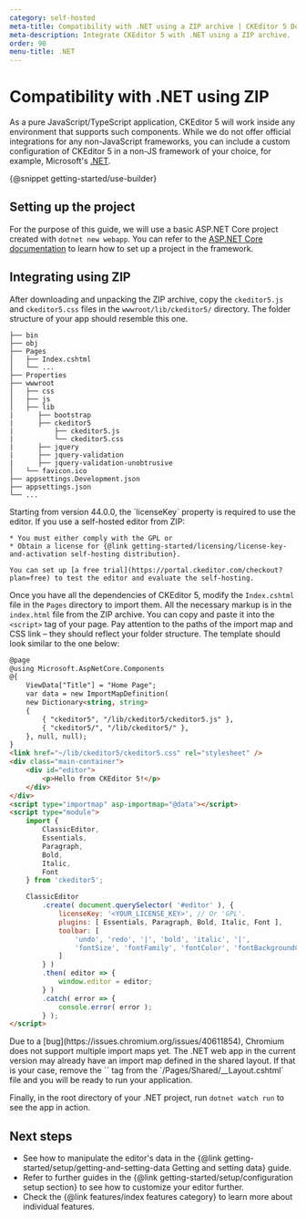 ```yaml
---
category: self-hosted
meta-title: Compatibility with .NET using a ZIP archive | CKEditor 5 Documentation
meta-description: Integrate CKEditor 5 with .NET using a ZIP archive.
order: 90
menu-title: .NET
---
```


# Compatibility with .NET using ZIP

As a pure JavaScript/TypeScript application, CKEditor&nbsp;5 will work inside any environment that supports such components. While we do not offer official integrations for any non-JavaScript frameworks, you can include a custom configuration of CKEditor&nbsp;5 in a non-JS framework of your choice, for example, Microsoft's [.NET](https://dotnet.microsoft.com/).

{@snippet getting-started/use-builder}

## Setting up the project

For the purpose of this guide, we will use a basic ASP.NET Core project created with `dotnet new webapp`. You can refer to the [ASP.NET Core documentation](https://learn.microsoft.com/en-us/aspnet/core/getting-started/?view=aspnetcore-7.0) to learn how to set up a project in the framework.

## Integrating using ZIP

After downloading and unpacking the ZIP archive, copy the `ckeditor5.js` and `ckeditor5.css` files in the `wwwroot/lib/ckeditor5/` directory. The folder structure of your app should resemble this one.

```plain
├── bin
├── obj
├── Pages
│   ├── Index.cshtml
│   └── ...
├── Properties
├── wwwroot
│   ├── css
│   ├── js
│   ├── lib
|      ├── bootstrap
|      ├── ckeditor5
|          ├── ckeditor5.js
|          └── ckeditor5.css
|      ├── jquery
|      ├── jquery-validation
|      ├── jquery-validation-unobtrusive
│   └── favicon.ico
├── appsettings.Development.json
├── appsettings.json
└── ...
```

<info-box>
	Starting from version 44.0.0, the `licenseKey` property is required to use the editor. If you use a self-hosted editor from ZIP:

	* You must either comply with the GPL or
	* Obtain a license for {@link getting-started/licensing/license-key-and-activation self-hosting distribution}.

	You can set up [a free trial](https://portal.ckeditor.com/checkout?plan=free) to test the editor and evaluate the self-hosting.
</info-box>

Once you have all the dependencies of CKEditor&nbsp;5, modify the `Index.cshtml` file in the `Pages` directory to import them. All the necessary markup is in the `index.html` file from the ZIP archive. You can copy and paste it into the `<script>` tag of your page. Pay attention to the paths of the import map and CSS link &ndash; they should reflect your folder structure. The template should look similar to the one below:

```html
@page
@using Microsoft.AspNetCore.Components
@{
    ViewData["Title"] = "Home Page";
    var data = new ImportMapDefinition(
    new Dictionary<string, string>
    {
        { "ckeditor5", "/lib/ckeditor5/ckeditor5.js" },
        { "ckeditor5/", "/lib/ckeditor5/" },
    }, null, null);
}
<link href="~/lib/ckeditor5/ckeditor5.css" rel="stylesheet" />
<div class="main-container">
    <div id="editor">
        <p>Hello from CKEditor 5!</p>
    </div>
</div>
<script type="importmap" asp-importmap="@data"></script>
<script type="module">
    import {
        ClassicEditor,
        Essentials,
        Paragraph,
        Bold,
        Italic,
        Font
    } from 'ckeditor5';

    ClassicEditor
        .create( document.querySelector( '#editor' ), {
            licenseKey: '<YOUR_LICENSE_KEY>', // Or 'GPL'.
            plugins: [ Essentials, Paragraph, Bold, Italic, Font ],
            toolbar: [
                'undo', 'redo', '|', 'bold', 'italic', '|',
                'fontSize', 'fontFamily', 'fontColor', 'fontBackgroundColor'
            ]
        } )
        .then( editor => {
            window.editor = editor;
        } )
        .catch( error => {
            console.error( error );
        } );
</script>
```
<info-box warning>
Due to a [bug](https://issues.chromium.org/issues/40611854), Chromium does not support multiple import maps yet. The .NET web app in the current version may already have an import map defined in the shared layout. If that is your case, remove the `<script type="importmap"></script>` tag from the `/Pages/Shared/__Layout.cshtml` file and you will be ready to run your application.
</info-box>

Finally, in the root directory of your .NET project, run `dotnet watch run` to see the app in action.

## Next steps

* See how to manipulate the editor's data in the {@link getting-started/setup/getting-and-setting-data Getting and setting data} guide.
* Refer to further guides in the {@link getting-started/setup/configuration setup section} to see how to customize your editor further.
* Check the {@link features/index features category} to learn more about individual features.
